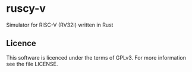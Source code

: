 # ruscy-v
Simulator for RISC-V (RV32I) written in Rust

## Licence
This software is licenced under the terms of GPLv3. For more information see
the file LICENSE.

